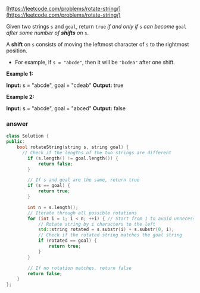 [https://leetcode.com/problems/rotate-string/](https://leetcode.com/problems/rotate-string/)

Given two strings `s` and `goal`, return `true` _if and only if_ `s` _can become_ `goal` _after some number of **shifts** on_ `s`.

A **shift** on `s` consists of moving the leftmost character of `s` to the rightmost position.

- For example, if `s = "abcde"`, then it will be `"bcdea"` after one shift.

**Example 1:**

**Input:** s = "abcde", goal = "cdeab"
**Output:** true

**Example 2:**

**Input:** s = "abcde", goal = "abced"
**Output:** false

### answer

```cpp
class Solution {
public:
    bool rotateString(string s, string goal) {
      // Check if the lengths of the two strings are different
        if (s.length() != goal.length()) {
            return false;
        }

        // If s and goal are the same, return true
        if (s == goal) {
            return true;
        }

        int n = s.length();
        // Iterate through all possible rotations
        for (int i = 1; i < n; ++i) { // Start from 1 to avoid unnecessary iteration
            // Rotate string by i characters to the left
            std::string rotated = s.substr(i) + s.substr(0, i);
            // Check if the rotated string matches the goal string
            if (rotated == goal) {
                return true;
            }
        }

        // If no rotation matches, return false
        return false;
    }
};
```
